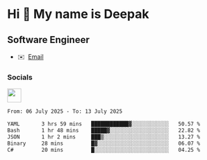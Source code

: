 Hi 👋 My name is Deepak
=======================

Software Engineer
-----------------
* ✉️  [Email](mailto:kumar.neu19@gmail.com)


### Socials

<p align="left"><a href="https://www.linkedin.com/in/deepak94kumar" target="_blank" rel="noreferrer"><img src="https://raw.githubusercontent.com/danielcranney/readme-generator/main/public/icons/socials/linkedin.svg" width="32" height="32" /></a></p>

<!--START_SECTION:waka-->

```txt
From: 06 July 2025 - To: 13 July 2025

YAML       3 hrs 59 mins   ████████████▓░░░░░░░░░░░░   50.57 %
Bash       1 hr 48 mins    █████▓░░░░░░░░░░░░░░░░░░░   22.82 %
JSON       1 hr 2 mins     ███▒░░░░░░░░░░░░░░░░░░░░░   13.27 %
Binary     28 mins         █▓░░░░░░░░░░░░░░░░░░░░░░░   06.07 %
C#         20 mins         █░░░░░░░░░░░░░░░░░░░░░░░░   04.25 %
```

<!--END_SECTION:waka-->
